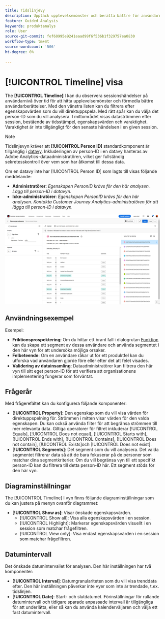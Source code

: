 ```yaml
---
title: Tidslinjevy
description: Upptäck upplevelsemönster och berätta bättre för användarna.
feature: Guided Analysis
keywords: produktanalys
role: User
source-git-commit: fef60995e9241eaad99f6f536b1f329757ea0830
workflow-type: tm+mt
source-wordcount: '506'
ht-degree: 0%

---
```


# [!UICONTROL Timeline] visa

The **[!UICONTROL Timeline]** I kan du observera sessionshändelser på användarnivå över tid för att hitta upplevelsemönster och förmedla bättre användarberättelser. Med den vänstra listen kan du filtrera efter egenskapsvärden som du vill direktuppspela. Med rätt spår kan du välja det person-ID som du vill analysera. I mittområdet visas dataströmmen efter session, bestående av tidsstämpel, egenskapsvärden och varaktighet. Varaktighet är inte tillgängligt för den senaste händelsen i en given session.

>[!NOTE]
>
>Tidslinjevyn kräver att **[!UICONTROL Person ID]** standardkomponent är tillgänglig i [datavy](/help/data-views/component-reference.md#optional). Inkluderingen av person-ID i en datavy hanteras av Adobe Analytics-dataadministratören, vilket ger fullständig sekretesskontroll över vem som har åtkomst till dessa data.

Om en datavy inte har [!UICONTROL Person ID] som lagts till visas följande meddelande:

* **Administratörer**: *Egenskapen PersonID krävs för den här analysen. Lägg till person-ID i datavyn.*
* **Icke-administratörer**: *Egenskapen PersonID krävs för den här analysen. Kontakta Customer Journey Analytics-administratören för att lägga till person-ID i datavyn.*

![Tidslinje, bild](../assets/timeline.png)

## Användningsexempel

Exempel:

* **Friktionsprospektering**: Om du hittar ett brant fall i dialogrutan [Funktion](friction.md) kan du skapa ett segment av dessa användare och använda segmentet i den här vyn för att undersöka möjliga orsaker.
* **Felbeteende**: Om en användare råkar ut för ett produktfel kan du utforska vad användaren gjorde före eller efter det att felet visades.
* **Validering av datainsamling**: Dataadministratörer kan filtrera den här vyn till sitt eget person-ID för att verifiera att organisationens implementering fungerar som förväntat.

## Frågerår

Med frågerefältet kan du konfigurera följande komponenter:

* **[!UICONTROL Property]**: Den egenskap som du vill visa värden för direktuppspelning för. Strömmen i mitten visar värden för den valda egenskapen. Du kan också använda filter för att begränsa strömmen till mer relevanta data. Giltiga operatorer för filtret inkluderar [!UICONTROL Equals], [!UICONTROL Does not equal], [!UICONTROL Starts with], [!UICONTROL Ends with], [!UICONTROL Contains], [!UICONTROL Does not contain], [!UICONTROL Exists]och [!UICONTROL Does not exist].
* **[!UICONTROL Segments]**: Det segment som du vill analysera. Det valda segmentet filtrerar data så att de bara fokuserar på de personer som matchar dina segmentkriterier. Om du vill begränsa vyn till ett specifikt person-ID kan du filtrera till detta person-ID här. Ett segment stöds för den här vyn.

## Diagraminställningar

The [!UICONTROL Timeline] I vyn finns följande diagraminställningar som du kan justera på menyn ovanför diagrammet:

* **[!UICONTROL Show as]**: Visar önskade egenskapsvärden.
   * [!UICONTROL Show all]: Visa alla egenskapsvärden i en session.
   * [!UICONTROL Highlight]: Markerar egenskapsvärden visuellt i en session som matchar frågefiltren.
   * [!UICONTROL View only]: Visa endast egenskapsvärden i en session som matchar frågefiltren.

## Datumintervall

Det önskade datumintervallet för analysen. Den här inställningen har två komponenter:

* **[!UICONTROL Interval]**: Datumgranulariteten som du vill visa trenddata efter. Den här inställningen påverkar inte vyer som inte är trendade, t.ex. tidslinjen.
* **[!UICONTROL Date]**: Start- och slutdatumet. Förinställningar för rullande datumintervall och tidigare sparade anpassade intervall är tillgängliga för att underlätta, eller så kan du använda kalenderväljaren och välja ett fast datumintervall.
